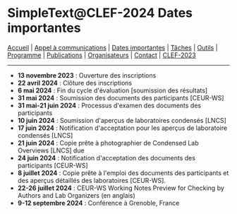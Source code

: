 # SimpleText@CLEF-2024 Dates importantes

[Accueil](./) | [Appel à communications](../CFP-en-fr-C.md) | [Dates importantes](../dates-en-fr-C.md) | [Tâches](../tasks-en-fr-C.md) | [Outils](../tools-en-fr-C.md) | [Programme](../program-en-fr-C.md) | [Publications](../publications-en-fr-C.md) | [Organisateurs](../organizers-en-fr-C.md) | [Contact](../contact-en-fr-C.md) | [CLEF-2023](https://simpletext-project.com/2023/clef/)

---

* **13 novembre 2023** : Ouverture des inscriptions
* **22 avril 2024** : Clôture des inscriptions
* **6 mai 2024** : Fin du cycle d'évaluation \[soumission des résultats]
* **31 mai 2024** : Soumission des documents des participants \[CEUR-WS]
* **31 mai-21 juin 2024** : Processus d'examen des documents des participants
* **10 juin 2024** : Soumission d'aperçus de laboratoires condensés \[LNCS]
* **17 juin 2024** : Notification d'acceptation pour les aperçus de laboratoire condensés \[LNCS]
* **21 juin 2024** : Copie prête à photographier de Condensed Lab Overviews \[LNCS] due
* **24 juin 2024** : Notification d'acceptation des documents des participants \[CEUR-WS]
* **8 juillet 2024** : Copie prête à l'emploi des documents des participants et des aperçus détaillés des laboratoires \[CEUR-WS].
* **22-26 juillet 2024** : CEUR-WS Working Notes Preview for Checking by Authors and Lab Organizers (en anglais)
* **9-12 septembre 2024** : Conférence à Grenoble, France
